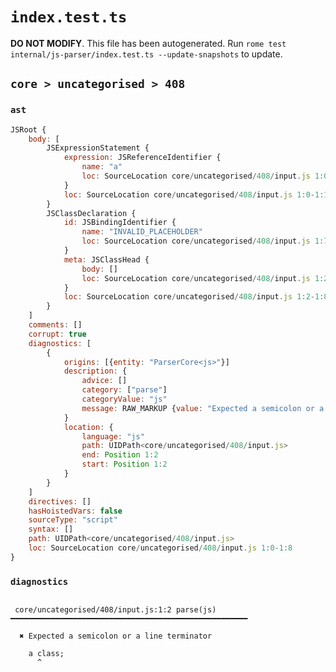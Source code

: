 # `index.test.ts`

**DO NOT MODIFY**. This file has been autogenerated. Run `rome test internal/js-parser/index.test.ts --update-snapshots` to update.

## `core > uncategorised > 408`

### `ast`

```javascript
JSRoot {
	body: [
		JSExpressionStatement {
			expression: JSReferenceIdentifier {
				name: "a"
				loc: SourceLocation core/uncategorised/408/input.js 1:0-1:1 (a)
			}
			loc: SourceLocation core/uncategorised/408/input.js 1:0-1:1
		}
		JSClassDeclaration {
			id: JSBindingIdentifier {
				name: "INVALID_PLACEHOLDER"
				loc: SourceLocation core/uncategorised/408/input.js 1:7-1:7
			}
			meta: JSClassHead {
				body: []
				loc: SourceLocation core/uncategorised/408/input.js 1:2-1:8
			}
			loc: SourceLocation core/uncategorised/408/input.js 1:2-1:8
		}
	]
	comments: []
	corrupt: true
	diagnostics: [
		{
			origins: [{entity: "ParserCore<js>"}]
			description: {
				advice: []
				category: ["parse"]
				categoryValue: "js"
				message: RAW_MARKUP {value: "Expected a semicolon or a line terminator"}
			}
			location: {
				language: "js"
				path: UIDPath<core/uncategorised/408/input.js>
				end: Position 1:2
				start: Position 1:2
			}
		}
	]
	directives: []
	hasHoistedVars: false
	sourceType: "script"
	syntax: []
	path: UIDPath<core/uncategorised/408/input.js>
	loc: SourceLocation core/uncategorised/408/input.js 1:0-1:8
}
```

### `diagnostics`

```

 core/uncategorised/408/input.js:1:2 parse(js) ━━━━━━━━━━━━━━━━━━━━━━━━━━━━━━━━━━━━━━━━━━━━━━━━━━━━━

  ✖ Expected a semicolon or a line terminator

    a class;
      ^


```
